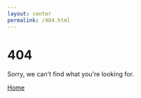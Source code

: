 ```yaml
---
layout: center
permalink: /404.html
---
```


# 404

Sorry, we can't find what you're looking for.

<div class="mt3">
  <a href="{{ site.baseurl }}/" class="button button-blue button-big">Home</a>
</div>
